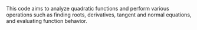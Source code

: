 This code aims to analyze quadratic functions and perform various operations such as finding roots, derivatives, tangent and normal equations, and evaluating function behavior.
